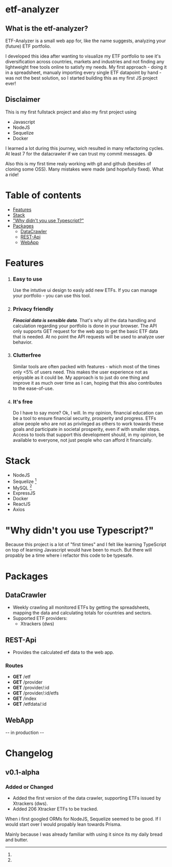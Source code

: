 # etf-analyzer

## What is the etf-analyzer?
ETF-Analyzer is a small web app for, like the name suggests, analyzing your (future) ETF portfolio.

I developed this idea after wanting to visualize my ETF portfolio to see it's diversification across countries, markets and industries and not finding any lightweight free tools online to satisfy my needs. My first approach - doing it in a spreadsheet, manualy importing every single ETF datapoint by hand - was not the best solution, so I started building this as my first JS project ever!

## Disclaimer
This is my first fullstack project and also my first project using 
* Javascript 
* NodeJS 
* Sequelize
* Docker

I learned a lot during this journey, wich resulted in many refactoring cycles. At least 7 for the datacrawler if we can trust my commit messages. 😅

Also this is my first time realy working with git and github (besides of cloning some OSS). Many mistakes were made (and hopefully fixed). What a ride!

# Table of contents

- [Features](#features)
- [Stack](#stack)
- ["Why didn't you use Typescript?"](#"why-didnt-you-use-typescript")
- [Packages](#packages)
  - [DataCrawler](#datacrawler)
  - [REST-Api](#rest-api)
  - [WebApp](#webapp)

# Features

1. ### **Easy to use**
   Use the intutive ui design to easly add new ETFs. If you can manage your portfolio - you can use this tool.
2. ### **Privacy friendly**
   ***Finacial data is sensible data***. That's why all the data handling and calculation regarding your portfolio is done in your browser. The API only supports GET request for the web app to get the basic ETF data that is needed. At no point the API requests will be used to analyze user behavior.
3. ### **Clutterfree**
   Similar tools are often packed with features - which most of the times only <5% of users need. This makes the user experience not as enjoyable as it could be. My approach is to just do one thing and improve it as much over time as I can, hoping that this also contributes to the ease-of-use.
4. ### **It's free**
   Do I have to say more? Ok, I will. In my opinion, financial education can be a tool to ensure financial security, prosperity and progress. ETFs allow people who are not as privileged as others to work towards these goals and participate in societal prosperity, even if with smaller steps. Access to tools that support this development should, in my opinion, be available to everyone, not just people who can afford it financially.

# Stack

* NodeJS
* Sequelize [^1]
* MySQL [^2]
* ExpressJS
* Docker
* ReactJS
* Axios

# "Why didn't you use Typescript?"

Because this project is a lot of "first times" and I felt like learning TypeScript on top of learning Javascript would have been to much. But there will propably be a time where i refactor this code to be typesafe.

# Packages
## DataCrawler
- Weekly crawling all monitored ETFs by getting the spreadsheets, mapping the data and calculating totals for countries and sectors.
- Supported ETF providers:
  - Xtrackers (dws)
## REST-Api
- Provides the calculated etf data to the web app.
### Routes
- **GET** /etf
- **GET** /provider  
- **GET** /provider/:id
- **GET** /provider/:id/etfs
- **GET** /index
- **GET** /etfdata/:id
## WebApp

-- in production --

# Changelog

## v0.1-alpha

### Added or Changed
- Added the first version of the data crawler, supporting ETFs issued by Xtrackers (dws).
- Added 206 Xtracker ETFs to be tracked.

[^1]:
  When i first googled ORMs for NodeJS, Sequelize seemed to be good. If I would start over I would propably lean towards Prisma.
[^2]:
  Mainly because I was already familiar with using it since its my daily bread and butter.